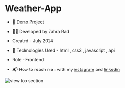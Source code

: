 # Weather-App
 
- 📎 [Demo Project](https://zahra-rad.github.io/Weather-App/)

- 👩‍💻 Developed by Zahra Rad

- Created - July 2024

- 🔧 Technologies Used - html , css3 , javascript , api

- Role - Frontend

- 📬 How to reach me : with my [instagram](https://www.instagram.com/zahra.rad_dev?utm_source=qr&igsh=MW1rN2kzcDdpcmNocA==) and [linkedin](https://www.linkedin.com/in/zahra-kaboodvandi-rad-87b12021b?utm_source=share&utm_campaign=share_via&utm_content=profile&utm_medium=android_app)

![view top section](https://github.com/Zahra-Rad/Weather-App/assets/118894293/2756284d-e0d5-45ae-b6a6-a34ee1eb559c)
